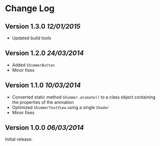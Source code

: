 # Change Log

## Version 1.3.0 *12/01/2015*

- Updated build tools

## Version 1.2.0 *24/03/2014*

- Added `ShimmerButton`
- Minor fixes

## Version 1.1.0 *10/03/2014*

- Converted static method `Shimmer.animate()` to a class object containing the properties of the animation
- Optimized `ShimmerTextView` using a single `Shader`
- Minor fixes

## Version 1.0.0 *06/03/2014*

Initial release.